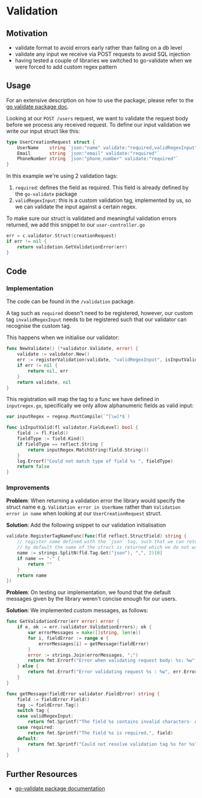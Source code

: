 # Validation

## Motivation
- validate format to avoid errors early rather than failing on a db level
- validate any input we receive via POST requests to avoid SQL injection
- having tested a couple of libraries we switched to go-validate when we were forced to add custom regex pattern

## Usage

For an extensive description on how to use the package, please refer to the [go validate package doc](https://pkg.go.dev/github.com/gookit/validate).

Looking at our `POST /users` request, we want to validate the request body before we process any received request. 
To define our input validation we write our input struct like this:

```go
type UserCreationRequest struct {
	UserName    string `json:"name" validate:"required,validRegexInput"`
	Email       string `json:"email" validate:"required"`
	PhoneNumber string `json:"phone_number" validate:"required"`
}
```

In this example we're using 2 validation tags: 
1. `required`: defines the field as required. This field is already defined by the `go-validate` package
2. `validRegexInput`: this is a custom validation tag, implemented by us, so we can validate the input against a certain regex. 

To make sure our struct is validated and meaningful validation errors returned, we add this snippet to our `user-controller.go`

```go
err = c.validator.Struct(creationRequest)
if err != nil {
    return validation.GetValidationError(err)
}
```

## Code

### Implementation
The code can be found in the `/validation` package. 

A tag such as `required` doesn't need to be registered, however, our custom tag `invalidRegexInput` 
needs to be registered such that our validator can recognise the custom tag. 

This happens when we initialise our validator: 

```go
func NewValidate() (*validator.Validate, error) {
	validate := validator.New()
	err := registerValidation(validate, "validRegexInput", isInputValid)
	if err != nil {
		return nil, err
	}
	return validate, nil
}
```

This registration will map the tag to a func we have defined in `inputregex.go`, specifically we only allow
alphanumeric fields as valid input:

```go
var inputRegex = regexp.MustCompile(`^[\w]*$`)

func isInputValid(fl validator.FieldLevel) bool {
	field := fl.Field()
	fieldType := field.Kind()
	if fieldType == reflect.String {
		return inputRegex.MatchString(field.String())
	}
	log.Errorf("Could not match type of field %s ", fieldType)
	return false
}
```

### Improvements

**Problem**: When returning a validation error the library would specify the struct name e.g. 
`Validation error in UserName` rather than `Validation error in name` when looking at our `UserCreationRequest` struct.

**Solution**: Add the following snippet to our validation initialisation

```go
validate.RegisterTagNameFunc(func(fld reflect.StructField) string {
    // register name defined with the `json` tag, such that we can return the json name with the validation message
    // by default the name of the struct is returned which we do not want to expose to the user
    name := strings.SplitN(fld.Tag.Get("json"), ",", 2)[0]
    if name == "-" {
        return ""
    }
    return name
})
```


**Problem**: On testing our implementation, we found that the default messages given by the library weren't concise enough for our users.

**Solution**: We implemented custom messages, as follows: 

```go
func GetValidationError(err error) error {
	if e, ok := err.(validator.ValidationErrors); ok {
		var errorMessages = make([]string, len(e))
		for i, fieldError := range e {
			errorMessages[i] = getMessage(fieldError)
		}
		error := strings.Join(errorMessages, ";")
		return fmt.Errorf("Error when validating request body: %s: %w", error, errors.InvalidInput)
	} else {
		return fmt.Errorf("Error validating request %s : %w", err.Error(), errors.InvalidInput)
	}
}

func getMessage(fieldError validator.FieldError) string {
	field := fieldError.Field()
	tag := fieldError.Tag()
	switch tag {
	case validRegexInput:
		return fmt.Sprintf("The field %s contains invalid characters- only the following characters are allowed: a-zA-Z0-9", field)
	case required:
		return fmt.Sprintf("The field %s is required.", field)
	default:
		return fmt.Sprintf("Could not resolve validation tag %s for %s", tag, field)
	}
}
```

## Further Resources
- [go-validate package documentation](https://pkg.go.dev/github.com/gookit/validate)